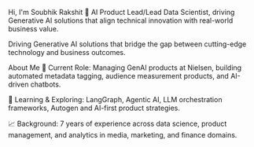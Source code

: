 Hi, I'm Soubhik Rakshit 👋
AI Product Lead/Lead Data Scientist, driving Generative AI solutions that align technical innovation with real-world business value.

Driving Generative AI solutions that bridge the gap between cutting-edge technology and business outcomes.

About Me
🚀 Current Role: Managing GenAI products at Nielsen, building automated metadata tagging, audience measurement products, and AI-driven chatbots.

🌱 Learning & Exploring: LangGraph, Agentic AI, LLM orchestration frameworks, Autogen and AI-first product strategies.

📈 Background: 7 years of experience across data science, product management, and analytics in media, marketing, and finance domains.
